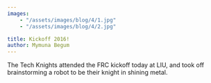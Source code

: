 ```yaml
---
images:
    - "/assets/images/blog/4/1.jpg"
    - "/assets/images/blog/4/2.jpg"

title: Kickoff 2016! 
author: Mymuna Begum 
---
```

The Tech Knights attended the FRC kickoff today at LIU, and took off brainstorming a robot to be their knight in shining metal.

